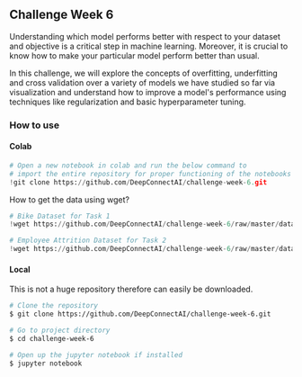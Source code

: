 ## Challenge Week 6
Understanding which model performs better with respect to your dataset and objective is a critical step in machine learning.
Moreover, it is crucial to know how to make your particular model perform better than usual.

In this challenge, we will explore the concepts of overfitting, underfitting and cross validation over a variety of models we have studied so far via visualization and understand how to improve a model's performance using techniques like regularization and basic hyperparameter tuning.

### How to use

#### Colab
```python
# Open a new notebook in colab and run the below command to 
# import the entire repository for proper functioning of the notebooks
!git clone https://github.com/DeepConnectAI/challenge-week-6.git
```

How to get the data using wget?
```python
# Bike Dataset for Task 1
!wget https://github.com/DeepConnectAI/challenge-week-6/raw/master/data/bike.csv

# Employee Attrition Dataset for Task 2
!wget https://github.com/DeepConnectAI/challenge-week-6/raw/master/data/attrition.csv
```

#### Local
This is not a huge repository therefore can easily be downloaded.
```bash
# Clone the repository
$ git clone https://github.com/DeepConnectAI/challenge-week-6.git

# Go to project directory
$ cd challenge-week-6

# Open up the jupyter notebook if installed
$ jupyter notebook
```
